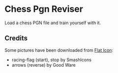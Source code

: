 # Chess Pgn Reviser

Load a chess PGN file and train yourself with it.

## Credits

Some pictures have been downloaded from [Flat Icon](https://www.flaticon.com/):

* racing-flag (start), stop by SmashIcons
* arrows (reverse) by Good Ware